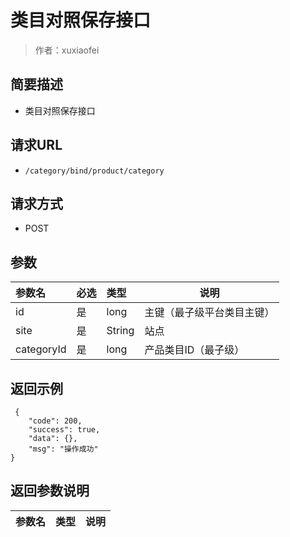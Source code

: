 # 类目对照保存接口

> 作者：xuxiaofei

## 简要描述

- 类目对照保存接口

## 请求URL
- ` /category/bind/product/category `
  
## 请求方式
- POST 

## 参数

|参数名|必选|类型|说明|
|:----    |:---|:----- |-----   |
|id |是  |long |主键（最子级平台类目主键）   |
|site|是|String|站点|
|categoryId     |是  |long | 产品类目ID（最子级）    |

## 返回示例 

``` 
 {
    "code": 200,
    "success": true,
    "data": {},
    "msg": "操作成功"
}
```

## 返回参数说明 

|参数名|类型|说明|
|:-----  |:-----|-----                           |